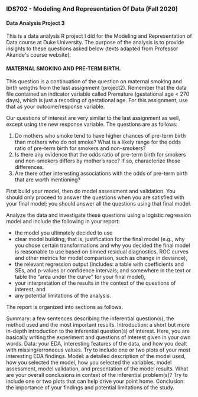 ### IDS702 - Modeling And Representation Of Data (Fall 2020)
#### Data Analysis Project 3

This is a data analysis R project I did for the Modeling and Representation of Data course at Duke University. 
The purpose of the analysis is to provide insights to these questions asked below (texts adapted from Professor Akande's course website). 

#### MATERNAL SMOKING AND PRE-TERM BIRTH. 
This question is a continuation of the question on maternal smoking and birth weigths from the last assignment (project2). Remember that the data file contained an indicator variable called Premature (gestational age < 270 days), which is just a recoding of gestational age. For this assignment, use that as your outcome/response variable.

Our questions of interest are very similar to the last assignment as well, except using the new response variable. The questions are as follows:

1. Do mothers who smoke tend to have higher chances of pre-term birth than mothers who do not smoke? What is a likely range for the odds ratio of pre-term birth for smokers and non-smokers?
2. Is there any evidence that the odds ratio of pre-term birth for smokers and non-smokers differs by mother’s race? If so, characterize those differences.
3. Are there other interesting associations with the odds of pre-term birth that are worth mentioning?

First build your model, then do model assessment and validation. You should only proceed to answer the questions when you are satisfied with your final model; you should answer all the questions using that final model.

Analyze the data and investigate these questions using a logistic regression model and include the following in your report:
- the model you ultimately decided to use
- clear model building, that is, justification for the final model (e.g., why you chose certain transformations and why you decided the final model is reasonable to use based on binned residual diagnostics, ROC curves and other metrics for model comparison, such as change in deviance),
- the relevant regression output (includes: a table with coefficients and SEs, and p-values or confidence intervals; and somewhere in the text or table the “area under the curve” for your final model),
- your interpretation of the results in the context of the questions of interest, and
- any potential limitations of the analysis.

The report is organized into sections as follows.

Summary: a few sentences describing the inferential question(s), the method used and the most important results.
Introduction: a short but more in-depth introduction to the inferential question(s) of interest. Here, you are basically writing the experiment and questions of interest given in your own words.
Data: your EDA, interesting features of the data, and how you dealt with missing/erroneous values. Try to include one or two plots of your most interesting EDA findings.
Model: a detailed description of the model used, how you selected the model, how you selected the variables, model assessment, model validation, and presentation of the model results. What are your overall conclusions in context of the inferential problem(s)? Try to include one or two plots that can help drive your point home.
Conclusion: the importance of your findings and potential limitations of the study.
